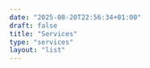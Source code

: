 ```yaml
---
date: "2025-08-20T22:56:34+01:00"
draft: false
title: "Services"
type: "services"
layout: "list"
---
```

